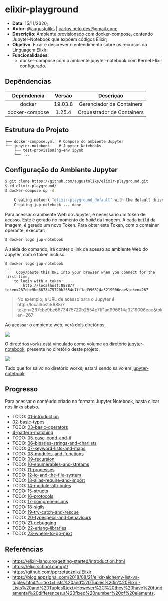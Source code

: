 # elixir-playground

- __Data__: 15/11/2020;
- __Autor__: [@augustoliks](https://github.com/augustoliks) | <carlos.neto.dev@gmail.com>;
- __Descrição__: Ambiente provisionado com docker-compose, contendo Jupyter-Notebook que expõem códigos Elixir;
- __Objetivo__: Fixar e descrever o entendimento sobre os recursos da Linguagem Elixir;
- __Funcionalidades__:
    - docker-compose com o ambiente jupyter-notebook com Kernel Elixir configurado.

## Depêndencias

Depêndencia     | Versão    | Descrição
:---:           |:---:      |:---:
docker          | 19.03.8   | Gerenciador de Containers
docker-compose  | 1.25.4    | Orquestrador de Containers

## Estrutura do Projeto

```shell
├── docker-compose.yml  # Compose do ambiente Jupyter 
└── jupyter-notebook    # Jupyter-Notebooks 
    ├── test-provisioning-env.ipynb
    └── ...
```

## Configuração do Ambiente Jupyter

```bash
$ git clone https://github.com/augustoliks/elixir-playground.git
$ cd elixir-playground/
$ docker-compose up -d 

    Creating network "elixir-playground_default" with the default driver
    Creating jup-notebook ... done
```

Para acessar o ambiente Web do Jupyter, é necessário um token de acesso. Este é gerado no momento do _build_ da Imagem. A cada `build` da imagem, é gerado um novo Token. Para obter este Token, com o container operante, executar:

```bash
$ docker logs jup-notebook 
```

A saída do comando, irá conter o link de acesso ao ambiente Web do Jupyter, com o token incluso.

```
$ docker logs jup-notebook 
...
     Copy/paste this URL into your browser when you connect for the first time,
    to login with a token:
        http://localhost:8888/?token=267cbe9bc6673475720b2554c7ff1ad996814a3219006eae&token=267
```

> No exemplo, a URL de acesso para o Jupyter é: http://localhost:8888/?token=267cbe9bc6673475720b2554c7ff1ad996814a3219006eae&token=267 

Ao acessar o ambiente web, verá dois diretórios.

![](.images/01.jpg)

O diretórios `works` está vinculado como volume ao diretório [jupyter-notebook](./jupyter-notebook), presente no diretório deste projeto. 

![](.images/02.jpg)

Tudo que for salvo no diretório works, estará sendo salvo em [jupyter-notebook](./jupyter-notebook).

## Progresso

Para acessar o contéudo criado no formato Jupyter Notebook, basta clicar nos links abaixo. 
                                                                                                        
- TODO: [01-introduction](jupyter-notebook/TODO/01-introduction.ipynb)
- [02-basic-types](jupyter-notebook/02-basic-types.ipynb)
- TODO: [03-basic-operators](jupyter-notebook/TODO/03-basic-operators.ipynb)
- [4-pattern-matching](jupyter-notebook/04-pattern-matching.ipynb)
- TODO: [05-case-cond-and-if](jupyter-notebook/TODO/05-case-cond-and-if.ipynb)
- TODO: [06-binaries-strings-and-charlists](jupyter-notebook/TODO/06-binaries-strings-and-charlists.ipynb)
- TODO: [07-keyword-lists-and-maps](jupyter-notebook/TODO/07-keyword-lists-and-maps.ipynb)
- TODO: [08-modules-and-functions](jupyter-notebook/TODO/08-modules-and-functions.ipynb)
- TODO: [09-recursion](jupyter-notebook/TODO/09-recursion.ipynb)
- TODO: [10-enumerables-and-streams](jupyter-notebook/TODO/10-enumerables-and-streams.ipynb)
- TODO: [11-processes](jupyter-notebook/TODO/11-processes.ipynb)
- TODO: [12-io-and-the-file-system](jupyter-notebook/TODO/12-io-and-the-file-system.ipynb)
- TODO: [13-alias-require-and-import](jupyter-notebook/TODO/13-alias-require-and-import.ipynb)
- TODO: [14-module-attributes](jupyter-notebook/TODO/14-module-attributes.ipynb)
- TODO: [15-structs](jupyter-notebook/TODO/15-structs.ipynb)
- TODO: [16-protocols](jupyter-notebook/TODO/16-protocols.ipynb)
- TODO: [17-comprehensions](jupyter-notebook/TODO/17-comprehensions.ipynb)
- TODO: [18-sigils](jupyter-notebook/TODO/18-sigils.ipynb)
- TODO: [19-try-catch-and-rescue](jupyter-notebook/TODO/19-try-catch-and-rescue.ipynb)
- TODO: [20-typespecs-and-behaviours](jupyter-notebook/TODO/20-typespecs-and-behaviours.ipynb)
- TODO: [21-debugging](jupyter-notebook/TODO/21-debugging.ipynb)
- TODO: [22-erlang-libraries](jupyter-notebook/TODO/22-erlang-libraries.ipynb)
- TODO: [23-where-to-go-next](jupyter-notebook/TODO/23-where-to-go-next.ipynb)

## Referências

- https://elixir-lang.org/getting-started/introduction.html
- https://elixirschool.com/pt/
- https://github.com/pprzetacznik/IElixir
- https://blog.appsignal.com/2018/08/21/elixir-alchemy-list-vs-tuples.html#:~:text=Lists%20and%20Tuples%20in%20Elixir,-Lists%20and%20Tuples&text=However%2C%20they%20have%20fundamental%20differences,a%20fixed%20number%20of%20elements.